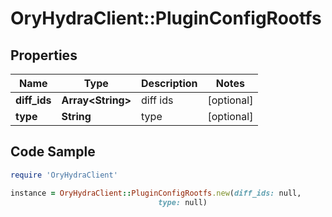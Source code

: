 # OryHydraClient::PluginConfigRootfs

## Properties

Name | Type | Description | Notes
------------ | ------------- | ------------- | -------------
**diff_ids** | **Array&lt;String&gt;** | diff ids | [optional] 
**type** | **String** | type | [optional] 

## Code Sample

```ruby
require 'OryHydraClient'

instance = OryHydraClient::PluginConfigRootfs.new(diff_ids: null,
                                 type: null)
```


